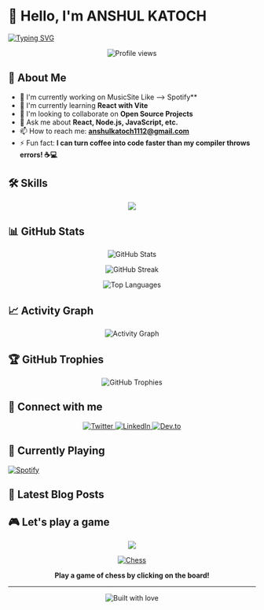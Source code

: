 # 👋 Hello, I'm ANSHUL KATOCH

[![Typing SVG](https://readme-typing-svg.herokuapp.com?font=Fira+Code&pause=1000&width=435&lines=Full+Stack+Developer;Open+Source+Enthusiast;Always+learning+new+things)](https://git.io/typing-svg)

<p align="center">
  <img src="https://komarev.com/ghpvc/?username=anshul1077&label=Profile%20views&color=0e75b6&style=flat" alt="Profile views" />
</p>

## 🚀 About Me

- 🔭 I'm currently working on MusicSite Like --> Spotify**
- 🌱 I'm currently learning **React with Vite**
- 👯 I'm looking to collaborate on **Open Source Projects**
- 💬 Ask me about **React, Node.js, JavaScript, etc.**
- 📫 How to reach me: **anshulkatoch1112@gmail.com**
- ⚡ Fun fact: **I can turn coffee into code faster than my compiler throws errors! ☕💻**

## 🛠️ Skills

<p align="center">
  <a href="https://skillicons.dev">
    <img src="https://skillicons.dev/icons?i=js,ts,react,nextjs,nodejs,express,mongodb,postgres,tailwind,git" />
  </a>
</p>

## 📊 GitHub Stats

<p align="center">
  <img src="https://github-readme-stats.vercel.app/api?username=anshul1077&show_icons=true&theme=radical" alt="GitHub Stats" />
</p>

<p align="center">
  <img src="https://github-readme-streak-stats.herokuapp.com/?user=anshul1077&theme=radical" alt="GitHub Streak" />
</p>

<p align="center">
  <img src="https://github-readme-stats.vercel.app/api/top-langs/?username=anshul1077&layout=compact&theme=radical" alt="Top Languages" />
</p>

## 📈 Activity Graph

<p align="center">
  <img src="https://github-readme-activity-graph.vercel.app/graph?username=anshul1077&theme=react-dark" alt="Activity Graph" />
</p>

## 🏆 GitHub Trophies

<p align="center">
  <img src="https://github-profile-trophy.vercel.app/?username=anshul1077&theme=radical&no-frame=true&no-bg=false&margin-w=4" alt="GitHub Trophies" />
</p>

## 🔗 Connect with me

<p align="center">
  <a href="https://twitter.com/your-twitter" target="_blank">
    <img src="https://img.shields.io/badge/Twitter-1DA1F2?style=for-the-badge&logo=twitter&logoColor=white" alt="Twitter" />
  </a>
  <a href="https://linkedin.com/in/your-linkedin" target="_blank">
    <img src="https://img.shields.io/badge/LinkedIn-0077B5?style=for-the-badge&logo=linkedin&logoColor=white" alt="LinkedIn" />
  </a>
  <a href="https://dev.to/your-dev-to" target="_blank">
    <img src="https://img.shields.io/badge/dev.to-0A0A0A?style=for-the-badge&logo=dev.to&logoColor=white" alt="Dev.to" />
  </a>
</p>

## 🎵 Currently Playing

[![Spotify](https://novatorem-kyzbk7wxl-bardiesel.vercel.app/api/spotify)](https://open.spotify.com/user/your-spotify-id)

## 📝 Latest Blog Posts

<!-- BLOG-POST-LIST:START -->
<!-- BLOG-POST-LIST:END -->

## 🎮 Let's play a game

<p align="center">
  <img src="https://raw.githubusercontent.com/omidnikrah/github-readme-stackoverflow/master/github-readme-stackoverflow.svg" />
</p>

<p align="center">
  <a href="https://github.com/anshul1077/anshul1077/issues/new?template=chess.md&title=Chess%3A+Move+{fromPos}+to+{toPos}">
    <img src="https://readme-chess.vercel.app/api/chess?username=anshul1077" alt="Chess" />
  </a>
</p>

<p align="center">
  <strong>Play a game of chess by clicking on the board!</strong>
</p>

---

<p align="center">
  <img src="https://forthebadge.com/images/badges/built-with-love.svg" alt="Built with love" />
</p>
